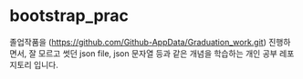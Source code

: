 # bootstrap_prac
졸업작품을 (https://github.com/Github-AppData/Graduation_work.git) 진행하면서, 잘 모르고 썻던 json file, json 문자열 등과 같은 개념을 학습하는 개인 공부 레포지토리 입니다.
